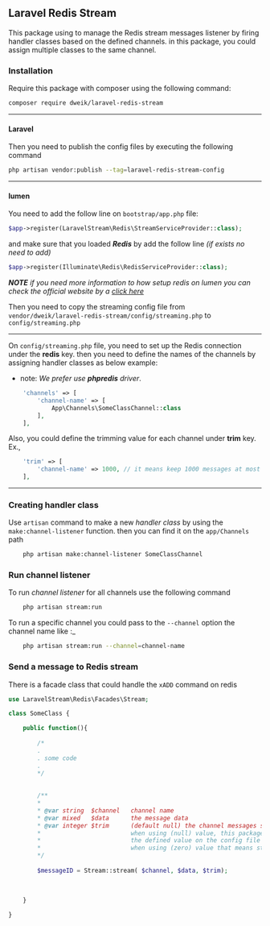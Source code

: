 ## Laravel Redis Stream

This package using to manage the Redis stream messages listener by firing handler classes based on the defined channels. in this package, you could assign multiple
classes to the same channel.

### Installation 

Require this package with composer using the following command:

```bash
composer require dweik/laravel-redis-stream
```

___
#### Laravel
Then you need to publish the config files by executing the following command
```bash
php artisan vendor:publish --tag=laravel-redis-stream-config
```

___
#### lumen
You need to add the follow line on `bootstrap/app.php` file:
```php
$app->register(LaravelStream\Redis\StreamServiceProvider::class);
```
and make sure that you loaded ***Redis*** by add the follow line _(if exists no need to add)_
```php
$app->register(Illuminate\Redis\RedisServiceProvider::class);
```
_**NOTE** if you need more information to how setup redis on lumen you can check the official website by a [click here](https://lumen.laravel.com/docs/master/cache)_   

Then you need to copy the streaming config file from `vendor/dweik/laravel-redis-stream/config/streaming.php` to
`config/streaming.php`  
___

On `config/streaming.php` file, you need to set up the Redis connection under the **redis** key.
then you need to define the names of the channels by assigning handler classes as below example:
- note: *We prefer use **phpredis** driver*.

```php
    'channels' => [
        'channel-name' => [
            App\Channels\SomeClassChannel::class
        ],
    ],
```

Also, you could define the trimming value for each channel under **trim** key.
Ex.,
```php
    'trim' => [
        'channel-name' => 1000, // it means keep 1000 messages at most
    ],
```
___

### Creating handler class

Use `artisan` command to make a new *handler class* by using the `make:channel-listener` function.
then you can find it on the `app/Channels` path

```bash
    php artisan make:channel-listener SomeClassChannel
```

### Run channel listener

To run *channel listener* for all channels use the following command
```bash
    php artisan stream:run
```

To run a specific channel you could pass to the `--channel` option the channel name like :_
```bash
    php artisan stream:run --channel=channel-name
```

### Send a message to Redis stream

There is a facade class that could handle the `xADD` command on redis

```php 
use LaravelStream\Redis\Facades\Stream;

class SomeClass {

    public function(){
    
        /*
        .
        . some code
        .        
        */
        
        
        /**
        *
        * @var string  $channel   channel name
        * @var mixed   $data      the message data
        * @var integer $trim      (default null) the channel messages size,
        *                         when using (null) value, this package will use 
        *                         the defined value on the config file "config/streaming.php".
        *                         when using (zero) value that means stop trimming function
        */
        
        $messageID = Stream::stream( $channel, $data, $trim);
        
        
    
    }

}

```
